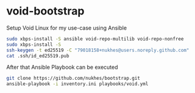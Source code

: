 # void-bootstrap
Setup Void Linux for my use-case using Ansible
```bash
sudo xbps-install -S ansible void-repo-multilib void-repo-nonfree
sudo xbps-install -S
ssh-keygen -t ed25519 -C "79018158+nukhes@users.noreply.github.com"
cat .ssh/id_ed25519.pub
```

After that Ansible Playbook can be executed

```bash
git clone https://github.com/nukhes/bootstrap.git
ansible-playbook -i inventory.ini playbooks/void.yml
```